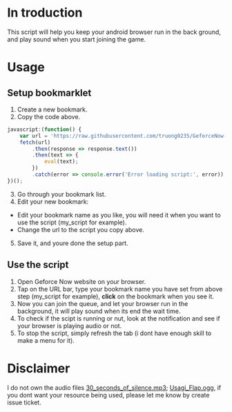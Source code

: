 # In troduction

This script will help you keep your android browser run in the back ground, and play sound when you start joining the game.

# Usage

## Setup  bookmarklet
1. Create a new bookmark.
2. Copy the code above.
```javascript
javascript:(function() {
    var url = 'https://raw.githubusercontent.com/truong0235/GeforceNow-web-script/refs/heads/main/new-script.js';
    fetch(url)
        .then(response => response.text())
        .then(text => {
            eval(text);
        })
        .catch(error => console.error('Error loading script:', error));
})();

```
3. Go through your bookmark list.
4. Edit your new bookmark:
  - Edit your bookmark name as you like, you will need it when you want to use the script (my_script for example).
  - Change the url to the script you copy above.
5. Save it, and youre done the setup part.

## Use the script
1. Open Geforce Now website on your browser.
2. Tap on the URL bar, type your bookmark name you have set from above step (my_script for example), **click** on the bookmark when you see it.
3. Now you can join the queue, and let your browser run in the background, it will play sound when its end the wait time.
  1. To check if the scipt is running or nut, look at the notification and see if your browser is playing audio or not.
  2. To stop the script, simply refresh the tab (i dont have enough skill to make a menu for it).
# Disclaimer

I do not own the audio files [30_seconds_of_silence.mp3](https://www.youtube.com/watch?v=O51uFhJGf5s); [Usagi_Flap.ogg](https://www.youtube.com/watch?v=toPWvdaC84w), if you dont want your resource being used, please let me know by create issue ticket. 
